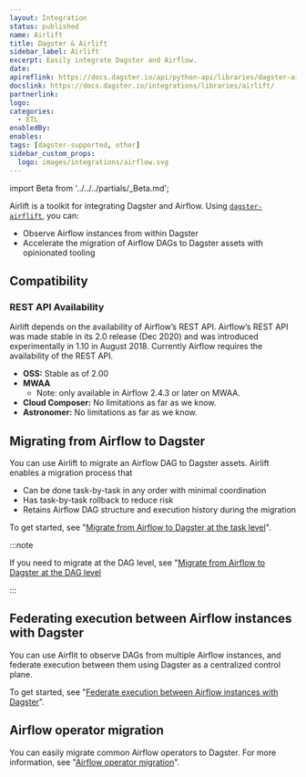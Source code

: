 ```yaml
---
layout: Integration
status: published
name: Airlift
title: Dagster & Airlift
sidebar_label: Airlift
excerpt: Easily integrate Dagster and Airflow.
date:
apireflink: https://docs.dagster.io/api/python-api/libraries/dagster-airlift
docslink: https://docs.dagster.io/integrations/libraries/airlift/
partnerlink:
logo:
categories:
  - ETL
enabledBy:
enables:
tags: [dagster-supported, other]
sidebar_custom_props: 
  logo: images/integrations/airflow.svg
---
```


import Beta from '../../../partials/\_Beta.md';

<Beta />

Airlift is a toolkit for integrating Dagster and Airflow. Using [`dagster-airflift`](/api/python-api/libraries/dagster-airlift), you can:

- Observe Airflow instances from within Dagster
- Accelerate the migration of Airflow DAGs to Dagster assets with opinionated tooling

## Compatibility

### REST API Availability

Airlift depends on the availability of Airflow’s REST API. Airflow’s REST API was made stable in its 2.0 release (Dec 2020) and was introduced experimentally in 1.10 in August 2018. Currently Airflow requires the availability of the REST API.

- **OSS:** Stable as of 2.00
- **MWAA**
  - Note: only available in Airflow 2.4.3 or later on MWAA.
- **Cloud Composer:** No limitations as far as we know.
- **Astronomer:** No limitations as far as we know.

## Migrating from Airflow to Dagster

You can use Airlift to migrate an Airflow DAG to Dagster assets. Airlift enables a migration process that

- Can be done task-by-task in any order with minimal coordination
- Has task-by-task rollback to reduce risk
- Retains Airflow DAG structure and execution history during the migration

To get started, see "[Migrate from Airflow to Dagster at the task level](/guides/migrate/airflow-to-dagster/task-level-migration)".

:::note

If you need to migrate at the DAG level, see "[Migrate from Airflow to Dagster at the DAG level](/guides/migrate/airflow-to-dagster/dag-level-migration)

:::

## Federating execution between Airflow instances with Dagster

You can use Airflit to observe DAGs from multiple Airflow instances, and federate execution between them using Dagster as a centralized control plane.

To get started, see "[Federate execution between Airflow instances with Dagster](/guides/migrate/airflow-to-dagster/federation/)".

## Airflow operator migration

You can easily migrate common Airflow operators to Dagster. For more information, see "[Airflow operator migration](/guides/migrate/airflow-to-dagster/airflow-operator-migration/)".
